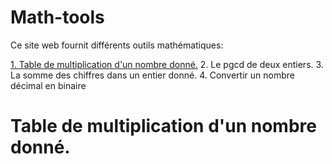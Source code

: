 # Math-tools
Ce site web fournit différents outils mathématiques:

[1. Table de multiplication d'un nombre donné.](#Table-de-multiplication-d'un-nombre-donné.)
2. Le pgcd de deux entiers.
3. La somme des chiffres dans un entier donné.
4. Convertir un nombre décimal en binaire

# Table de multiplication d'un nombre donné.
